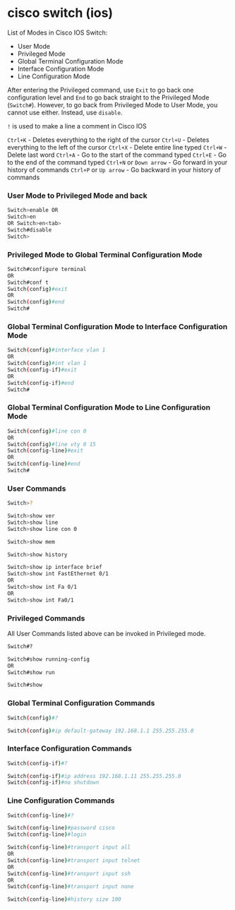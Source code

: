 # cisco switch (ios)

List of Modes in Cisco IOS Switch:
- User Mode
- Privileged Mode
- Global Terminal Configuration Mode
- Interface Configuration Mode
- Line Configuration Mode

After entering the Privileged command, use `Exit` to go back one configuration level and `End` to go back straight to the Privileged Mode (`Switch#`). However, to go back from Privileged Mode to User Mode, you cannot use either. Instead, use `disable`.

`!` is used to make a line a comment in Cisco IOS

`Ctrl+K` - Deletes everything to the right of the cursor
`Ctrl+U` - Deletes everything to the left of the cursor
`Ctrl+X` - Delete entire line typed
`Ctrl+W` - Delete last word
`Ctrl+A` - Go to the start of the command typed
`Ctrl+E` - Go to the end of the command typed
`Ctrl+N` or `Down arrow` - Go forward in your history of commands
`Ctrl+P` or `Up arrow` - Go backward in your history of commands

### User Mode to Privileged Mode and back

```bash
Switch>enable OR 
Switch>en 
OR Switch>en<tab>
Switch#disable
Switch>
```

### Privileged Mode to Global Terminal Configuration Mode

```bash
Switch#configure terminal
OR
Switch#conf t
Switch(config)#exit
OR
Switch(config)#end
Switch#
```

### Global Terminal Configuration Mode to Interface Configuration Mode 

```bash
Switch(config)#interface vlan 1 
OR 
Switch(config)#int vlan 1
Switch(config-if)#exit
OR
Switch(config-if)#end
Switch#
```

### Global Terminal Configuration Mode to Line Configuration Mode

```bash
Switch(config)#line con 0 
OR 
Switch(config)#line vty 0 15
Switch(config-line)#exit
OR
Switch(config-line)#end
Switch#
```

### User Commands

```bash
Switch>?

Switch>show ver
Switch>show line
Switch>show line con 0

Switch>show mem

Switch>show history

Switch>show ip interface brief
Switch>show int FastEthernet 0/1
OR
Switch>show int Fa 0/1
OR
Switch>show int Fa0/1

```

### Privileged Commands
All User Commands listed above can be invoked in Privileged mode.

```bash
Switch#?

Switch#show running-config
OR
Switch#show run

Switch#show 

```

### Global Terminal Configuration Commands

```bash
Switch(config)#?

Switch(config)#ip default-gateway 192.168.1.1 255.255.255.0
```

### Interface Configuration Commands

```bash
Switch(config-if)#?

Switch(config-if)#ip address 192.168.1.11 255.255.255.0
Switch(config-if)#no shutdown

```

### Line Configuration Commands

```bash
Switch(config-line)#?

Switch(config-line)#password cisco
Switch(config-line)#login

Switch(config-line)#transport input all 
OR
Switch(config-line)#transport input telnet
OR
Switch(config-line)#transport input ssh
OR
Switch(config-line)#transport input none

Switch(config-line)#history size 100

```

